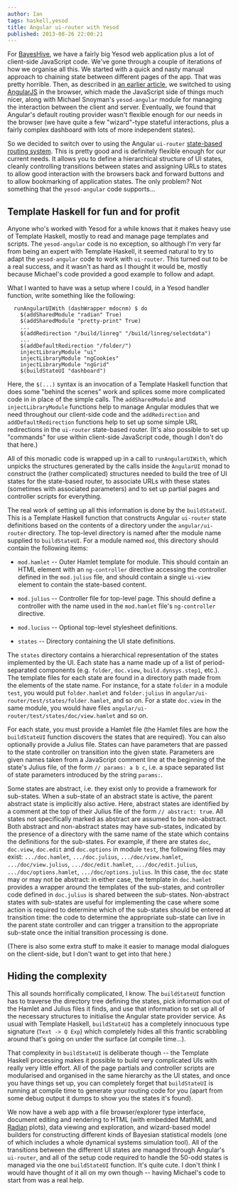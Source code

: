 ```yaml
---
author: Ian
tags: haskell,yesod
title: Angular ui-router with Yesod
published: 2013-08-26 22:00:21
---
```


For [BayesHive][bh], we have a fairly big Yesod web application plus a
lot of client-side JavaScript code.  We've gone through a couple of
iterations of how we organise all this.  We started with a quick and
nasty manual approach to chaining state between different pages of the
app.  That was pretty horrible.  Then, as described in
[an earlier article][earlier], we switched to using
[AngularJS][angular] in the browser, which made the JavaScript side of
things much nicer, along with Michael Snoyman's `yesod-angular` module
for managing the interaction between the client and server.
Eventually, we found that Angular's default routing provider wasn't
flexible enough for our needs in the browser (we have quite a few
"wizard"-type stateful interactions, plus a fairly complex dashboard
with lots of more independent states).

So we decided to switch over to using the Angular `ui-router`
[state-based routing system][ui-router].  This is pretty good and is
definitely flexible enough for our current needs.  It allows you to
define a hierarchical structure of UI states, cleanly controlling
transitions between states and assigning URLs to states to allow good
interaction with the browsers back and forward buttons and to allow
bookmarking of application states.  The only problem?  Not something
that the `yesod-angular` code supports...

## Template Haskell for fun and for profit

Anyone who's worked with Yesod for a while knows that it makes heavy
use of Template Haskell, mostly to read and manage page templates and
scripts.  The `yesod-angular` code is no exception, so although I'm
very far from being an expert with Template Haskell, it seemed natural
to try to adapt the `yesod-angular` code to work with `ui-router`.
This turned out to be a real success, and it wasn't as hard as I
thought it would be, mostly because Michael's code provided a good
example to follow and adapt.

What I wanted to have was a setup where I could, in a Yesod handler
function, write something like the following:

~~~~ {.haskell}
  runAngularUIWith (dashWrapper mdocnm) $ do
    $(addSharedModule "radian" True)
    $(addSharedModule "pretty-print" True)
    ...
    $(addRedirection "/build/linreg" "/build/linreg/selectdata")
    ...
    $(addDefaultRedirection "/folder/")
    injectLibraryModule "ui"
    injectLibraryModule "ngCookies"
    injectLibraryModule "ngGrid"
    $(buildStateUI "dashboard")
~~~~

Here, the `$(...)` syntax is an invocation of a Template Haskell
function that does some "behind the scenes" work and splices some more
complicated code in in place of the simple calls.  The
`addSharedModule` and `injectLibraryModule` functions help to manage
Angular modules that we need throughout our client-side code and the
`addRedirection` and `addDefaultRedirection` functions help to set up
some simple URL redirections in the `ui-router` state-based router.
(It's also possible to set up "commands" for use within client-side
JavaScript code, though I don't do that here.)

All of this monadic code is wrapped up in a call to
`runAngularUIWith`, which unpicks the structures generated by the
calls inside the `AngularUI` monad to construct the (rather
complicated) structures needed to build the tree of UI states for the
state-based router, to associate URLs with these states (sometimes
with associated parameters) and to set up partial pages and controller
scripts for everything.

The real work of setting up all this information is done by the
`buildStateUI`.  This is a Template Haskell function that constructs
Angular `ui-router` state definitions based on the contents of a
directory under the `angular/ui-router` directory.  The top-level
directory is named after the module name supplied to `buildStateUI`.
For a module named `mod`, this directory should contain the following
items:

 * `mod.hamlet` -- Outer Hamlet template for module.  This should
    contain an HTML element with an `ng-controller` directive
    accessing the controller defined in the `mod.julius` file, and
    should contain a single `ui-view` element to contain the
    state-based content.

 * `mod.julius` -- Controller file for top-level page.  This should
    define a controller with the name used in the `mod.hamlet` file's
    `ng-controller` directive.

 * `mod.lucius` -- Optional top-level stylesheet definitions.

 * `states` -- Directory containing the UI state definitions.

The `states` directory contains a hierarchical representation of the
states implemented by the UI.  Each state has a name made up of a list
of period-separated components (e.g. `folder`, `doc.view`,
`build.dynsys.step1`, etc.).  The template files for each state are
found in a directory path made from the elements of the state name.
For instance, for a state `folder` in a module `test`, you would put
`folder.hamlet` and `folder.julius` in
`angular/ui-router/test/states/folder.hamlet`, and so on.  For a state
`doc.view` in the same module, you would have files
`angular/ui-router/test/states/doc/view.hamlet` and so on.

For each state, you must provide a Hamlet file (the Hamlet files are
how the `buildStateUI` function discovers the states that are
required).  You can also optionally provide a Julius file.  States can
have parameters that are passed to the state controller on transition
into the given state.  Parameters are given names taken from a
JavaScript comment line at the beginning of the state's Julius file,
of the form `// params: a b c`, i.e. a space separated list of state
parameters introduced by the string `params:`.

Some states are abstract, i.e. they exist only to provide a framework
for sub-states.  When a sub-state of an abstract state is active, the
parent abstract state is implicitly also active.  Here, abstract
states are identified by a comment at the top of their Julius file of
the form `// abstract: true`.  All states not specifically marked as
abstract are assumed to be non-abstract.  Both abstract and
non-abstract states may have sub-states, indicated by the presence of
a directory with the same name of the state which contains the
definitions for the sub-states.  For example, if there are states
`doc`, `doc.view`, `doc.edit` and `doc.options` in module `test`, the
following files may exist: `.../doc.hamlet`, `.../doc.julius`,
`.../doc/view.hamlet`, `.../doc/view.julius`, `.../doc/edit.hamlet`,
`.../doc/edit.julius`, `.../doc/options.hamlet`,
`.../doc/options.julius`.  In this case, the `doc` state may or may
not be abstract: in either case, the template in `doc.hamlet` provides
a wrapper around the templates of the sub-states, and controller code
defined in `doc.julius` is shared between the sub-states.
Non-abstract states with sub-states are useful for implementing the
case where some action is required to determine which of the
sub-states should be entered at transition time: the code to determine
the appropriate sub-state can live in the parent state controller and
can trigger a transition to the appropriate sub-state once the initial
transition processing is done.

(There is also some extra stuff to make it easier to manage modal
dialogues on the client-side, but I don't want to get into that here.)

## Hiding the complexity

This all sounds horrifically complicated, I know.  The `buildStateUI`
function has to traverse the directory tree defining the states, pick
information out of the Hamlet and Julius files it finds, and use that
information to set up all of the necessary structures to initialise
the Angular state provider service.  As usual with Template Haskell,
`buildStateUI` has a completely innocuous type signature (`Text -> Q
Exp`) which completely hides all this frantic scrabbling around that's
going on under the surface (at compile time...).

That complexity in `buildStateUI` is deliberate though -- the Template
Haskell processing makes it possible to build very complicated UIs
with really very little effort.  All of the page partials and
controller scripts are modularised and organised in the same hierarchy
as the UI states, and once you have things set up, you can completely
forget that `buildStateUI` is running at compile time to generate your
routing code for you (apart from some debug output it dumps to show
you the states it's found).

We now have a web app with a file browser/explorer type interface,
document editing and rendering to HTML (with embedded MathML and
[Radian][radian] plots), data viewing and exploration, and
wizard-based model builders for constructing different kinds of
Bayesian statistical models (one of which includes a whole dynamical
systems simulation tool).  All of the transitions between the
different UI states are managed through Angular's `ui-router`, and all
of the setup code required to handle the 50-odd states is managed via
the one `buildStateUI` function.  It's quite cute.  I don't think I
would have thought of it all on my own though -- having Michael's code
to start from was a real help.


[bh]: http://www.bayeshive.com/
[angular]: http://angularjs.org/
[earlier]: /blog/posts/2013/03/20/javascript-for-haskellers.html
[ui-router]: https://github.com/angular-ui/ui-router
[radian]: http://openbrainsrc.github.io/Radian/
